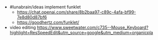 - #lunabrain/ideas implement funklet
	- https://chat.openai.com/share/8b2baa97-c89c-4afa-bf99-7e8d80d87bf6
	- https://goodhertz.com/funklet/
- video editing https://www.sweetwater.com/c735--Mouse_Keyboard?highlight=ResSpeedEdit&utm_source=google&utm_medium=organicpla
